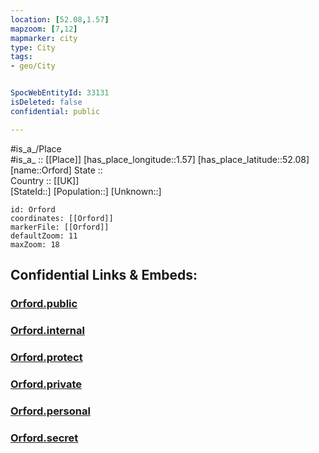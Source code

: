 ```yaml
---
location: [52.08,1.57] 
mapzoom: [7,12] 
mapmarker: city 
type: City
tags:
- geo/City


SpocWebEntityId: 33131
isDeleted: false
confidential: public

---
```

#is_a_/Place  
#is_a_ :: [[Place]] 
[has_place_longitude::1.57] 
[has_place_latitude::52.08] 
[name::Orford] 
State ::  
Country :: [[UK]]  
[StateId::] 
[Population::] 
[Unknown::] 


```leaflet
id: Orford
coordinates: [[Orford]] 
markerFile: [[Orford]] 
defaultZoom: 11 
maxZoom: 18
```


## Confidential Links & Embeds: 

### [Orford.public](/_public/\Earth\Continent\Europe\Europe~North\UK\England\Regions~England\East_of_England\Suffolk\cities~SuffolkOrford.public.md) 

### [Orford.internal](/_internal/\Earth\Continent\Europe\Europe~North\UK\England\Regions~England\East_of_England\Suffolk\cities~SuffolkOrford.internal.md) 

### [Orford.protect](/_protect/\Earth\Continent\Europe\Europe~North\UK\England\Regions~England\East_of_England\Suffolk\cities~SuffolkOrford.protect.md) 

### [Orford.private](/_private/\Earth\Continent\Europe\Europe~North\UK\England\Regions~England\East_of_England\Suffolk\cities~SuffolkOrford.private.md) 

### [Orford.personal](/_personal/\Earth\Continent\Europe\Europe~North\UK\England\Regions~England\East_of_England\Suffolk\cities~SuffolkOrford.personal.md) 

### [Orford.secret](/_secret/\Earth\Continent\Europe\Europe~North\UK\England\Regions~England\East_of_England\Suffolk\cities~SuffolkOrford.secret.md)

